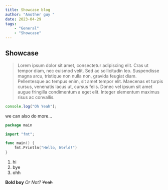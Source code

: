 ```yaml
---
title: Showcase blog
author: "Another guy "
date: 2023-04-29
tags:
    - "General"
    - "Showcase"
---
```


## Showcase

> Lorem ipsum dolor sit amet, consectetur adipiscing elit. Cras ut tempor diam,
> nec euismod velit. Sed ac sollicitudin leo. Suspendisse magna arcu, tristique
> non nulla non, gravida feugiat diam. Pellentesque ac tempus enim, sit amet
> tempor elit. Maecenas et turpis cursus, venenatis lacus ut, cursus felis.
> Donec vel ipsum sit amet augue fringilla condimentum a eget elit. Integer
> elementum maximus risus ac convallis.

```js
console.log("Oh Yeah");
```

we can also do more...

```go
package main

import "fmt";

func main() {
    fmt.Println("Hello, World!")
}
```

1. hi
2. bye
3. ohh

**Bold boy** _Or Not?_ ~~Yeah~~

